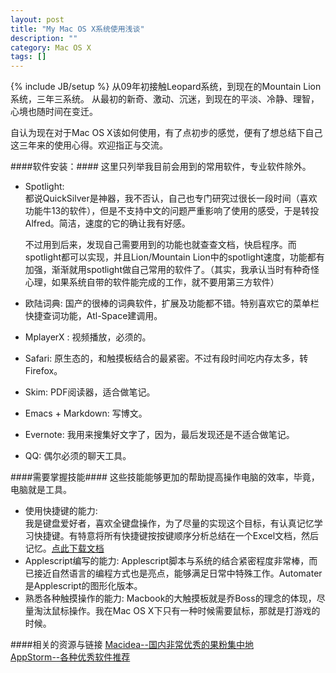 ```yaml
---
layout: post
title: "My Mac OS X系统使用浅谈"
description: ""
category: Mac OS X
tags: []
---
```

{% include JB/setup %}
从09年初接触Leopard系统，到现在的Mountain Lion系统，三年三系统。 
从最初的新奇、激动、沉迷，到现在的平淡、冷静、理智，心境也随时间在变迁。 

自认为现在对于Mac OS X该如何使用，有了点初步的感觉，便有了想总结下自己这三年来的使用心得。欢迎指正与交流。

####软件安装：####
这里只列举我目前会用到的常用软件，专业软件除外。

+ Spotlight:  
    都说QuickSilver是神器，我不否认，自己也专门研究过很长一段时间（喜欢功能牛13的软件），但是不支持中文的问题严重影响了使用的感受，于是转投Alfred。简洁，速度的它的确让我有好感。 

    不过用到后来，发现自己需要用到的功能也就查查文档，快启程序。而spotlight都可以实现，并且Lion/Mountain Lion中的spotlight速度，功能都有加强，渐渐就用spotlight做自己常用的软件了。（其实，我承认当时有种奇怪心理，如果系统自带的软件能完成的工作，就不要用第三方软件）
+ 欧陆词典:
    国产的很棒的词典软件，扩展及功能都不错。特别喜欢它的菜单栏快捷查词功能，Atl-Space建调用。
+ MplayerX :
    视频播放，必须的。
+ Safari: 
    原生态的，和触摸板结合的最紧密。不过有段时间吃内存太多，转Firefox。
+ Skim:
    PDF阅读器，适合做笔记。
+ Emacs + Markdown: 
    写博文。
+ Evernote: 
    我用来搜集好文字了，因为，最后发现还是不适合做笔记。
+ QQ: 偶尔必须的聊天工具。

####需要掌握技能####
这些技能能够更加的帮助提高操作电脑的效率，毕竟，电脑就是工具。

* 使用快捷键的能力:  
   我是键盘爱好者，喜欢全键盘操作，为了尽量的实现这个目标，有认真记忆学习快捷键。有特意将所有快捷键按按键顺序分析总结在一个Excel文档，然后记忆。<a href="{{ BATH_PATH }}/downloads/Keyboard Shorcuts.xlsx">点此下载文档</a>  
* Applescript编写的能力: 
   Applescript脚本与系统的结合紧密程度非常棒，而已接近自然语言的编程方式也是亮点，能够满足日常中特殊工作。Automater是Applescript的图形化版本。  
* 熟悉各种触摸操作的能力: 
   Macbook的大触摸板就是乔Boss的理念的体现，尽量淘汰鼠标操作。我在Mac OS X下只有一种时候需要鼠标，那就是打游戏的时候。
   
####相关的资源与链接
[Macidea--国内非常优秀的果粉集中地](http://mac.pcbeta.com)  
[AppStorm--各种优秀软件推荐](mac.appstorm.net)

